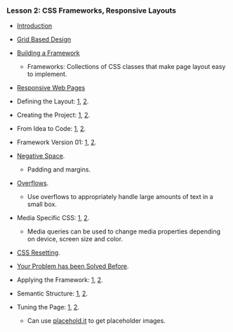 ### Lesson 2: CSS Frameworks, Responsive Layouts

* [Introduction](https://www.youtube.com/watch?v=w0bGCOB_9x4)

* [Grid Based Design](https://www.youtube.com/watch?v=5a1nuXcTCzQ)

* [Building a Framework](https://www.youtube.com/watch?v=OpiR_euUy8A)
  * Frameworks: Collections of CSS classes that make page layout easy to implement.

* [Responsive Web Pages](https://www.youtube.com/watch?v=NVYspWwBT7M)

* Defining the Layout: [1](https://www.youtube.com/watch?v=H0LX1roG_r0), [2](https://www.youtube.com/watch?v=3PoRxijXHzo).

* Creating the Project: [1](https://www.youtube.com/watch?v=pyiQD2wZ07g), [2](https://www.youtube.com/watch?v=lpbr6rSGmJE).

* From Idea to Code: [1](https://www.youtube.com/watch?v=_mvCVzU2jxk), [2](https://www.youtube.com/watch?v=6d0OmRuk_JU).

* Framework Version 01: [1](https://www.youtube.com/watch?v=oEz3s8JKjYI), [2](https://www.youtube.com/watch?v=lkhwToSC5Mo).

* [Negative Space](https://www.youtube.com/watch?v=hJLpIkxh_60).
  * Padding and margins.

* [Overflows](https://www.youtube.com/watch?v=BKW9Ie5CDgs).
  * Use overflows to appropriately handle large amounts of text in a small box.
  
* Media Specific CSS: [1](https://www.youtube.com/watch?v=1J7fJUbI14U), [2](https://www.youtube.com/watch?v=1CtCwq5U4mI).
  * Media queries can be used to change media properties depending on device, screen size and color.

* [CSS Resetting](https://www.youtube.com/watch?v=VNr1zneQerw).

* [Your Problem has been Solved Before](https://www.youtube.com/watch?v=SAvFdPxvQTc).

* Applying the Framework: [1](https://www.youtube.com/watch?v=RcTd6C8Uu_w), [2](https://www.youtube.com/watch?v=159EzIheI-A).

* Semantic Structure: [1](https://www.youtube.com/watch?v=r5Gp5rtSt1U), [2](https://www.youtube.com/watch?v=hOYI-eqs25g).

* Tuning the Page: [1](https://www.youtube.com/watch?v=IFqcr0Z9r3Y), [2](https://www.youtube.com/watch?v=P9VRKLatg7c).
  * Can use [placehold.it](http://placehold.it/) to get placeholder images.


